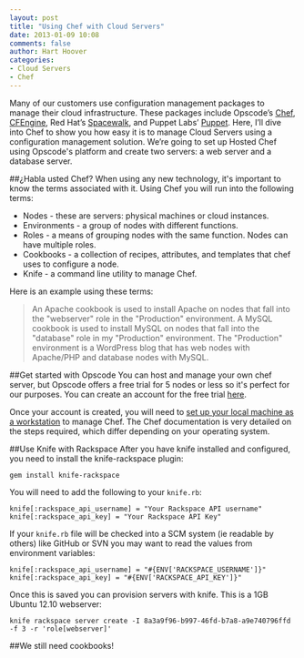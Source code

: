 ```yaml
---
layout: post
title: "Using Chef with Cloud Servers"
date: 2013-01-09 10:08
comments: false
author: Hart Hoover
categories: 
- Cloud Servers
- Chef
---
```

Many of our customers use configuration management packages to manage their cloud infrastructure. These packages include Opscode’s [Chef](http://www.opscode.com/chef/), [CFEngine](http://cfengine.com/), Red Hat’s [Spacewalk](http://spacewalk.redhat.com/), and Puppet Labs’ [Puppet](http://puppetlabs.com/puppet/what-is-puppet/). Here, I’ll dive into Chef to show you how easy it is to manage Cloud Servers using a configuration management solution. We’re going to set up Hosted Chef using Opscode's platform and create two servers: a web server and a database server.

##¿Habla usted Chef?
When using any new technology, it's important to know the terms associated with it. Using Chef you will run into the following terms:

* Nodes - these are servers: physical machines or cloud instances.
* Environments - a group of nodes with different functions.
* Roles - a means of grouping nodes with the same function. Nodes can have multiple roles.
* Cookbooks - a collection of recipes, attributes, and templates that chef uses to configure a node.
* Knife - a command line utility to manage Chef.

Here is an example using these terms:

>An Apache cookbook is used to install Apache on nodes that fall into the "webserver" role in the "Production" environment. A MySQL cookbook is used to install MySQL on nodes that fall into the "database" role in my "Production" environment. The "Production" environment is a WordPress blog that has web nodes with Apache/PHP and database nodes with MySQL.

##Get started with Opscode
You can host and manage your own chef server, but Opscode offers a free trial for 5 nodes or less so it's perfect for our purposes. You can create an account for the free trial [here](http://www.opscode.com/hosted-chef/).

Once your account is created, you will need to [set up your local machine as a workstation](http://wiki.opscode.com/display/chef/Workstation+Setup) to manage Chef. The Chef documentation is very detailed on the steps required, which differ depending on your operating system.

##Use Knife with Rackspace
After you have knife installed and configured, you need to install the knife-rackspace plugin:

    gem install knife-rackspace

You will need to add the following to your `knife.rb`:

    knife[:rackspace_api_username] = "Your Rackspace API username"
	knife[:rackspace_api_key] = "Your Rackspace API Key"

If your `knife.rb` file will be checked into a SCM system (ie readable by others) like GitHub or SVN you may want to read the values from environment variables:

    knife[:rackspace_api_username] = "#{ENV['RACKSPACE_USERNAME']}"
	knife[:rackspace_api_key] = "#{ENV['RACKSPACE_API_KEY']}"

Once this is saved you can provision servers with knife. This is a 1GB Ubuntu 12.10 webserver:

    knife rackspace server create -I 8a3a9f96-b997-46fd-b7a8-a9e740796ffd -f 3 -r 'role[webserver]'

##We still need cookbooks!
